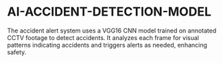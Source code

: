 # AI-ACCIDENT-DETECTION-MODEL
The accident alert system uses a VGG16 CNN model trained on annotated CCTV footage to detect accidents. It analyzes each frame for visual patterns indicating accidents and triggers alerts as needed, enhancing safety.

